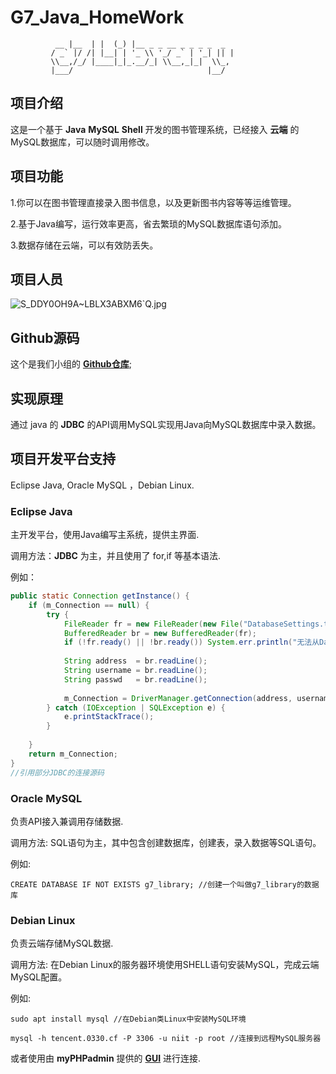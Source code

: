 # G7_Java_HomeWork

			  __ |__  | |  (_) |__ _ _ __ _ _ _ _  _ 	
			 / _` |/ /| |__| | '_ \\ '_/ _` | '_| || |	
			 \\__,/_/ |____|_|_.__/_| \\__,_|_|  \\_,	
			 |___/                              |__/		


## 项目介绍

这是一个基于 **Java** **MySQL** **Shell** 开发的图书管理系统，已经接入 **云端** 的MySQL数据库，可以随时调用修改。

## 项目功能

1.你可以在图书管理直接录入图书信息，以及更新图书内容等等运维管理。

2.基于Java编写，运行效率更高，省去繁琐的MySQL数据库语句添加。

3.数据存储在云端，可以有效防丢失。

## 项目人员

![S_DDY0OH9A~LBLX3ABXM6`Q.jpg](https://s2.loli.net/2022/06/16/a9jYKRrUxmhTnqC.jpg)

## Github源码

这个是我们小组的 [**Github仓库**](https://git.imaries.cf/Kmroiosn/Homework_LibraryManageSystem);

## 实现原理

通过 java 的 **JDBC** 的API调用MySQL实现用Java向MySQL数据库中录入数据。

## 项目开发平台支持

Eclipse Java, Oracle MySQL ，Debian Linux.

### Eclipse Java

主开发平台，使用Java编写主系统，提供主界面.

调用方法：**JDBC** 为主，并且使用了 for,if 等基本语法.

例如：

```java
public static Connection getInstance() {
	if (m_Connection == null) {
		try {
			FileReader fr = new FileReader(new File("DatabaseSettings.txt"));
			BufferedReader br = new BufferedReader(fr);
			if (!fr.ready() || !br.ready()) System.err.println("无法从DatabaseSettings.txt中获取数据库访问信息");
			
			String address  = br.readLine();
			String username = br.readLine();
			String passwd   = br.readLine();
					
			m_Connection = DriverManager.getConnection(address, username, passwd);
		} catch (IOException | SQLException e) {
			e.printStackTrace();
		}
		
	}
	return m_Connection;
}
//引用部分JDBC的连接源码
```

### Oracle MySQL

负责API接入兼调用存储数据.

调用方法: SQL语句为主，其中包含创建数据库，创建表，录入数据等SQL语句。

例如:

`CREATE DATABASE IF NOT EXISTS g7_library; //创建一个叫做g7_library的数据库` 

### Debian Linux

负责云端存储MySQL数据.

调用方法: 在Debian Linux的服务器环境使用SHELL语句安装MySQL，完成云端MySQL配置。

例如:

`sudo apt install mysql //在Debian类Linux中安装MySQL环境`

`mysql -h tencent.0330.cf -P 3306 -u niit -p root //连接到远程MySQL服务器`

或者使用由 **myPHPadmin** 提供的 [**GUI**](http://114.132.189.77:888/phpmyadmin_45eb48f3ff573c4a/) 进行连接.

